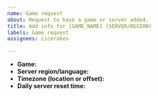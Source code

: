 ```yaml
---
name: Game request
about: Request to have a game or server added.
title: Add info for [GAME_NAME] (SERVER/REGION)
labels: Game request
assignees: cicerakes

---
```


- **Game:**
- **Server region/language:**
- **Timezone (location or offset):**
- **Daily server reset time:**
